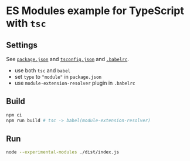 # ES Modules example for TypeScript with `tsc`

## Settings

See [`package.json`](./package.json) and [`tsconfig.json`](./tsconfig.json) and [`.babelrc`](./.babelrc).

* use both `tsc` and `babel`
* set `type` to `"module"` in `package.json`
* use `module-extension-resolver` plugin in `.babelrc`

## Build

```bash
npm ci
npm run build # tsc -> babel(module-extension-resolver)
```

## Run

```bash
node --experimental-modules ./dist/index.js
```

